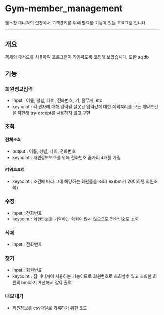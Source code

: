 # Gym-member_management

헬스장 메니져의 입장에서 고객관리를 위해 필요한 기능이 있는 프로그램 입니다.

---

## 개요
객체와 메서드를 사용하여 프로그램이 작동하도록 코딩해 보았습니다. 또한 sqldb

## 기능
### 회원정보입력
- input : 이름, 성별, 나이, 전화번호, 키, 몸무게, etc
- keypoint : 각 인자에 대해 입력될 잘못된 입력값에 대한 예외처리를 모든 제약조건을 제한해 try-except를 사용하지 않고 구현
### 조회
#### 전체조회
- output : 이름, 성별, 나이, 전화번호
- keypoint : 개인정보보호를 위해 전화번호 끝자리 4개를 가림
#### 키워드조회
- keypoint : 조건에 따라 그에 해당하는 회원들을 조회( ex)bmi가 20이하인 회원조회)
### 수정
- input : 전화번호
- keypoint : 회원번호를 기억하는 회원이 많지 않으므로 전화번호로 조회
### 삭제
- input : 전화번호
### 찾기
- input : 회원번호
- keypoint : 짐 매니져이 사용하는 기능이므로 회원번호로 조회할수 있고 조회한 회원의 bmi까지 계산해서 같이 출력
### 내보내기
- 회원정보를 csv파일로 기록하기 위한 코드
